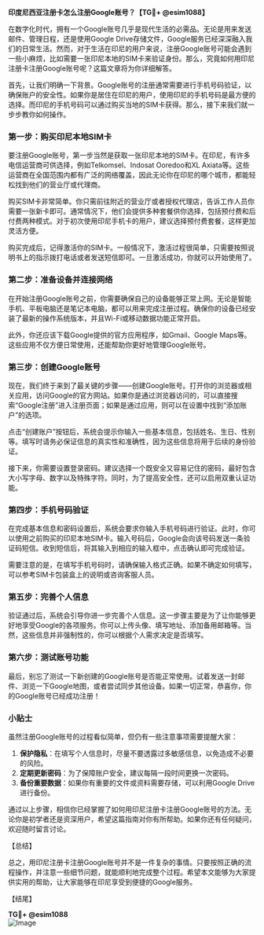 **印度尼西亚注册卡怎么注册Google账号？【TG💪+ @esim1088】**

在数字化时代，拥有一个Google账号几乎是现代生活的必需品。无论是用来发送邮件、管理日程，还是使用Google Drive存储文件，Google服务已经深深融入我们的日常生活。然而，对于生活在印尼的用户来说，注册Google账号可能会遇到一些小麻烦，比如需要一张印尼本地的SIM卡来验证身份。那么，究竟如何用印尼注册卡注册Google账号呢？这篇文章将为你详细解答。

首先，让我们明确一下背景。Google账号的注册通常需要进行手机号码验证，以确保账户的安全性。如果你是居住在印尼的用户，使用印尼的手机号码是最方便的选择。而印尼的手机号码可以通过购买当地的SIM卡获得。那么，接下来我们就一步步教你如何操作。

### 第一步：购买印尼本地SIM卡

要注册Google账号，第一步当然是获取一张印尼本地的SIM卡。在印尼，有许多电信运营商可供选择，例如Telkomsel、Indosat Ooredoo和XL Axiata等。这些运营商在全国范围内都有广泛的网络覆盖，因此无论你在印尼的哪个城市，都能轻松找到他们的营业厅或代理商。

购买SIM卡非常简单。你只需前往附近的营业厅或者授权代理店，告诉工作人员你需要一张新卡即可。通常情况下，他们会提供多种套餐供你选择，包括预付费和后付费两种模式。对于初次使用印尼手机卡的用户，建议选择预付费套餐，这样更加灵活方便。

购买完成后，记得激活你的SIM卡。一般情况下，激活过程很简单，只需要按照说明书上的指示拨打电话或者发送短信即可。一旦激活成功，你就可以开始使用了。

### 第二步：准备设备并连接网络

在开始注册Google账号之前，你需要确保自己的设备能够正常上网。无论是智能手机、平板电脑还是笔记本电脑，都可以用来完成注册过程。确保你的设备已经安装了最新的操作系统版本，并且Wi-Fi或移动数据功能正常开启。

此外，你还应该下载Google提供的官方应用程序，如Gmail、Google Maps等。这些应用不仅方便日常使用，还能帮助你更好地管理Google账号。

### 第三步：创建Google账号

现在，我们终于来到了最关键的步骤——创建Google账号。打开你的浏览器或相关应用，访问Google的官方网站。如果你是通过浏览器访问的，可以直接搜索“Google注册”进入注册页面；如果是通过应用，则可以在设置中找到“添加账户”的选项。

点击“创建账户”按钮后，系统会提示你输入一些基本信息，包括姓名、生日、性别等。填写时请务必保证信息的真实性和准确性，因为这些信息将用于后续的身份验证。

接下来，你需要设置登录密码。建议选择一个既安全又容易记住的密码，最好包含大小写字母、数字以及特殊字符。同时，为了提高安全性，还可以启用双重认证功能。

### 第四步：手机号码验证

在完成基本信息和密码设置后，系统会要求你输入手机号码进行验证。此时，你可以使用之前购买的印尼本地SIM卡。输入号码后，Google会向该号码发送一条验证码短信。收到短信后，将其输入到相应的输入框中，点击确认即可完成验证。

需要注意的是，在填写手机号码时，请确保输入格式正确。如果不确定如何填写，可以参考SIM卡包装盒上的说明或咨询客服人员。

### 第五步：完善个人信息

验证通过后，系统会引导你进一步完善个人信息。这一步骤主要是为了让你能够更好地享受Google的各项服务。你可以上传头像、填写地址、添加备用邮箱等。当然，这些信息并非强制性的，你可以根据个人需求决定是否填写。

### 第六步：测试账号功能

最后，别忘了测试一下新创建的Google账号是否能正常使用。试着发送一封邮件、浏览一下Google地图，或者尝试同步其他设备。如果一切正常，恭喜你，你的Google账号已经成功注册！

### 小贴士

虽然注册Google账号的过程看似简单，但仍有一些注意事项需要提醒大家：

1. **保护隐私**：在填写个人信息时，尽量不要透露过多敏感信息，以免造成不必要的风险。
2. **定期更新密码**：为了保障账户安全，建议每隔一段时间更换一次密码。
3. **备份重要数据**：如果你有重要的文件或资料需要存储，可以利用Google Drive进行备份。

通过以上步骤，相信你已经掌握了如何用印尼注册卡注册Google账号的方法。无论你是初学者还是资深用户，希望这篇指南对你有所帮助。如果你还有任何疑问，欢迎随时留言讨论。

【总结】

总之，用印尼注册卡注册Google账号并不是一件复杂的事情。只要按照正确的流程操作，并注意一些细节问题，就能顺利地完成整个过程。希望本文能够为大家提供实用的帮助，让大家能够在印尼享受到便捷的Google服务。

【结尾】

**TG💪+ @esim1088**  
![Image](https://i.postimg.cc/4NQfJmqS/Snipaste-2025-05-13-00-14-12.png)